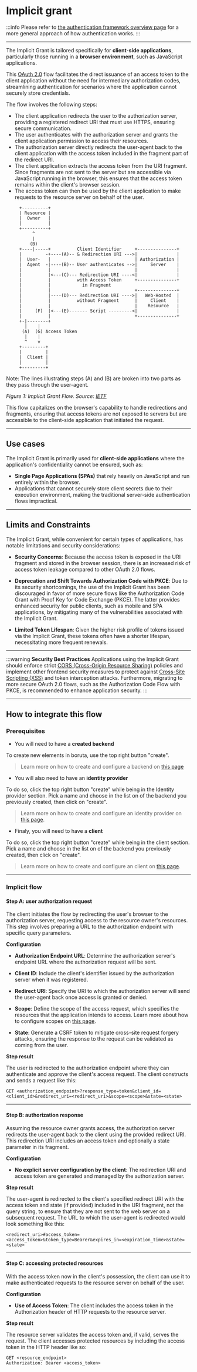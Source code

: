 # Implicit grant

:::info
Please refer to [the authentication framework overview page](/auth-framework-overview.md) for a more general approach of how authentication works.
:::

---

The Implicit Grant is tailored specifically for **client-side applications**, particularly those running in a **browser environment**, such as JavaScript applications.

This [OAuth 2.0](https://www.rfc-editor.org/rfc/rfc6749#section-4.2) flow facilitates the direct issuance of an access token to the client application without the need for intermediary authorization codes, streamlining authentication for scenarios where the application cannot securely store credentials.

The flow involves the following steps:

* The client application redirects the user to the authorization server, providing a registered redirect URI that must use HTTPS, ensuring secure communication.
* The user authenticates with the authorization server and grants the client application permission to access their resources.
* The authorization server directly redirects the user-agent back to the client application with the access token included in the fragment part of the redirect URI.
* The client application extracts the access token from the URI fragment. Since fragments are not sent to the server but are accessible via JavaScript running in the browser, this ensures that the access token remains within the client's browser session.
* The access token can then be used by the client application to make requests to the resource server on behalf of the user.

```ascii-diagram
     +----------+
     | Resource |
     |  Owner   |
     |          |
     +----------+
          ^
          |
         (B)
     +----|-----+          Client Identifier     +---------------+
     |         -+----(A)-- & Redirection URI --->|               |
     |  User-   |                                | Authorization |
     |  Agent  -|----(B)-- User authenticates -->|     Server    |
     |          |                                |               |
     |          |<---(C)--- Redirection URI ----<|               |
     |          |          with Access Token     +---------------+
     |          |            in Fragment
     |          |                                +---------------+
     |          |----(D)--- Redirection URI ---->|   Web-Hosted  |
     |          |          without Fragment      |     Client    |
     |          |                                |    Resource   |
     |     (F)  |<---(E)------- Script ---------<|               |
     |          |                                +---------------+
     +-|--------+
       |    |
      (A)  (G) Access Token
       |    |
       ^    v
     +---------+
     |         |
     |  Client |
     |         |
     +---------+
```

   Note: The lines illustrating steps (A) and (B) are broken into two
   parts as they pass through the user-agent.

*Figure 1: Implicit Grant Flow. Source: [IETF](https://datatracker.ietf.org/doc/html/rfc6749#section-4.2)*

This flow capitalizes on the browser's capability to handle redirections and fragments, ensuring that access tokens are not exposed to servers but are accessible to the client-side application that initiated the request.

---

## Use cases

The Implicit Grant is primarily used for **client-side applications** where the application's confidentiality cannot be ensured, such as:

* **Single Page Applications (SPAs)** that rely heavily on JavaScript and run entirely within the browser.
* Applications that cannot securely store client secrets due to their execution environment, making the traditional server-side authentication flows impractical.

---

## Limits and Constraints

The Implicit Grant, while convenient for certain types of applications, has notable limitations and security considerations:

* **Security Concerns**: Because the access token is exposed in the URI fragment and stored in the browser session, there is an increased risk of access token leakage compared to other OAuth 2.0 flows.

* **Deprecation and Shift Towards Authorization Code with PKCE**: Due to its security shortcomings, the use of the Implicit Grant has been discouraged in favor of more secure flows like the Authorization Code Grant with Proof Key for Code Exchange (PKCE). The latter provides enhanced security for public clients, such as mobile and SPA applications, by mitigating many of the vulnerabilities associated with the Implicit Grant.

* **Limited Token Lifespan**: Given the higher risk profile of tokens issued via the Implicit Grant, these tokens often have a shorter lifespan, necessitating more frequent renewals.

---

:::warning
**Security Best Practices**
Applications using the Implicit Grant should enforce strict [CORS (Cross-Origin Resource Sharing)](https://en.wikipedia.org/wiki/Cross-origin_resource_sharing) policies and implement other frontend security measures to protect against [Cross-Site Scripting (XSS)](https://en.wikipedia.org/wiki/Cross-site_scripting) and token interception attacks. Furthermore, migrating to more secure OAuth 2.0 flows, such as the Authorization Code Flow with PKCE, is recommended to enhance application security.
:::

---

## How to integrate this flow

### Prerequisites

* You will need to have a **created backend**

To create new elements in boruta, use the top right button "create".

> Learn more on how to create and configure a backend on [this page](provider-configuration/configure-backends)

* You will also need to have an **identity provider**

To do so, click the top right button "create" while being in the Identity provider section.
Pick a name and choose in the list on of the backend you previously created, then click on "create".

> Learn more on how to create and configure an identity provider on [this page](provider-configuration/configure-identity-providers).

* Finaly, you will need to have a **client**

To do so, click the top right button "create" while being in the client section.
Pick a name and choose in the list on of the backend you previously created, then click on "create".

> Learn more on how to create and configure an client on [this page](provider-configuration/configure-clients).

---

### Implicit flow

#### Step A: user authorization request

The client initiates the flow by redirecting the user's browser to the authorization server, requesting access to the resource owner's resources.
This step involves preparing a URL to the authorization endpoint with specific query parameters.

**Configuration**

* **Authorization Endpoint URL**: Determine the authorization server's endpoint URL where the authorization request will be sent.

* **Client ID**: Include the client's identifier issued by the authorization server when it was registered.

* **Redirect URI**: Specify the URI to which the authorization server will send the user-agent back once access is granted or denied.

* **Scope**: Define the scope of the access request, which specifies the resources that the application intends to access.
Learn more about how to configure scopes on [this page](https://developers.boruta.patatoid.fr/docs/provider-configuration/configure-scopes).

* **State**: Generate a CSRF token to mitigate cross-site request forgery attacks, ensuring the response to the request can be validated as coming from the user.

**Step result**

The user is redirected to the authorization endpoint where they can authenticate and approve the client's access request.
The client constructs and sends a request like this:

```
GET <authorization_endpoint>?response_type=token&client_id=<client_id>&redirect_uri=<redirect_uri>&scope=<scope>&state=<state>
```
---

#### Step B: authorization response

Assuming the resource owner grants access, the authorization server redirects the user-agent back to the client using the provided redirect URI.
This redirection URI includes an access token and optionally a state parameter in its fragment.

**Configuration**

* **No explicit server configuration by the client**: The redirection URI and access token are generated and managed by the authorization server.

**Step result**

The user-agent is redirected to the client's specified redirect URI with the access token and state (if provided) included in the URI fragment, not the query string, to ensure that they are not sent to the web server on a subsequent request. The URL to which the user-agent is redirected would look something like this:

```
<redirect_uri>#access_token=<access_token>&token_type=Bearer&expires_in=<expiration_time>&state=<state>
```

---

#### Step C: accessing protected resources

With the access token now in the client's possession, the client can use it to make authenticated requests to the resource server on behalf of the user.

**Configuration**

* **Use of Access Token**: The client includes the access token in the Authorization header of HTTP requests to the resource server.

**Step result**

The resource server validates the access token and, if valid, serves the request.
The client accesses protected resources by including the access token in the HTTP header like so:

```
GET <resource_endpoint>
Authorization: Bearer <access_token>
```

